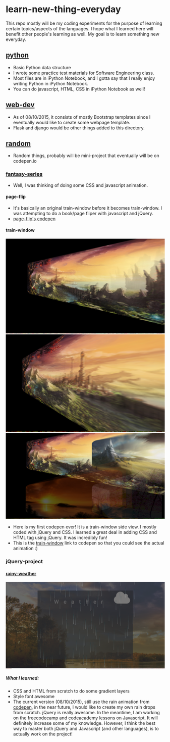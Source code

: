 # learn-new-thing-everyday
This repo mostly will be my coding experiments for the purpose of learning certain topics/aspects of the languages. I hope what I learned here will benefit other people's learning as well. My goal is to learn something new everyday.

## [python][python-dir]
* Basic Python data structure
* I wrote some practice test materials for Software Engineering class.
* Most files are in iPython Notebook, and I gotta say that I really enjoy writing Python in iPython Notebook.
* You can do javascript, HTML, CSS in iPython Notebook as well!

## [web-dev][web-dev-dir]
* As of 08/10/2015, it consists of mostly Bootstrap templates since I eventually would like to create some webpage template.
* Flask and django would be other things added to this directory.

## [random][random-dir]
* Random things, probably will be mini-project that eventually will be on codepen.io

### [fantasy-series][fantasy-dir]
* Well, I was thinking of doing some CSS and javascript animation.
#### page-flip
* It's basically an original train-window before it becomes train-window. I was attempting to do a book/page fliper with javascript and jQuery.
* [page-flip's codepen][page-flip-link]

#### train-window
![train-window-first](https://github.com/tumrod/learn-new-thing-everyday/blob/master/random/fantasy-series/train-window-1.png)
![train-window-second](https://github.com/tumrod/learn-new-thing-everyday/blob/master/random/fantasy-series/train-window-2.png)
![train-window-multiple](https://github.com/tumrod/learn-new-thing-everyday/blob/master/random/fantasy-series/train-window-multiple.png)

* Here is my first codepen ever! It is a train-window side view. I mostly coded with jQuery and CSS. I learned a great deal in adding CSS and HTML tag using jQuery. It was incredibly fun!
* This is the [train-window][train-window-link] link to codepen so that you could see the actual animation :)

### jQuery-project
#### [rainy-weather][jQuery-dir]
![rainy-weather](https://github.com/tumrod/learn-new-thing-everyday/blob/master/random/jQuery-project/08102015.png)

##### What I learned:
* CSS and HTML from scratch to do some gradient layers
* Style font awesome
* The current version (08/10/2015), still use the rain animation from [codepen][codepen-link], in the near future, I would like to create my own rain drops from scratch. jQuery is really awesome. In the meantime, I am working on the freecodecamp and codeacademy lessons on Javascript. It will definitely increase some of my knowledge. However, I think the best way to master both jQuery and Javascript (and other languages), is to actually work on the project!



[python-dir]: https://github.com/tumrod/learn-new-thing-everyday/tree/master/python
[web-dev-dir]: https://github.com/tumrod/learn-new-thing-everyday/tree/master/web-dev
[random-dir]: https://github.com/tumrod/learn-new-thing-everyday/tree/master/random
[jQuery-dir]: https://github.com/tumrod/learn-new-thing-everyday/tree/master/random/jQuery-project
[fantasy-dir]: https://github.com/tumrod/learn-new-thing-everyday/tree/master/random/fantasy-series
[codepen-link]: http://codepen.io/alemesre/pen/hAxGg
[train-window-link]: http://codepen.io/tumrod/pen/aOxBYB
[page-flip-link]: http://codepen.io/tumrod/pen/EjJZrp
